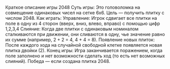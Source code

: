Краткое описание игры 2048
Суть игры: Это головоломка на совмещение одинаковых чисел на сетке 6x6. Цель — получить плитку с числом 2048.
Как играть:
Управление: Игрок сдвигает все плитки на поле в одну из 4 сторон (вверх, вниз, влево, вправо) с помощью цифр 1,2,3,4
Слияние: Когда две плитки с одинаковым номиналом сталкиваются при движении, они сливаются в одну, чье значение равно их сумме (например, 2 + 2 = 4, 4 + 4 = 8).
Появление новых плиток: После каждого хода на случайной свободной клетке появляется новая плитка двойки (2).
Конец игры: Игра заканчивается поражением, когда поле заполнено и нет возможности сделать ход (то есть нет возможных слияний). Победа — если создана плитка 2048.

